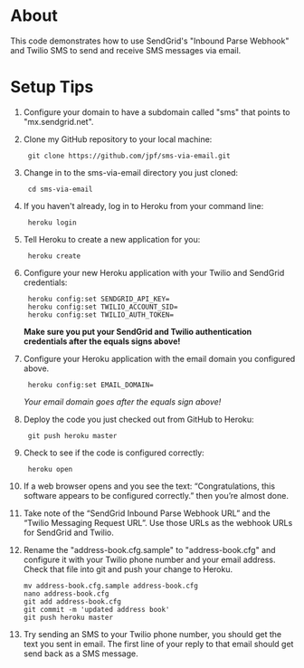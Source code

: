 About
=====

This code demonstrates how to use SendGrid's "Inbound Parse Webhook" and Twilio SMS to send and receive SMS messages via email.


Setup Tips
==========

1. Configure your domain to have a subdomain called "sms" that points to "mx.sendgrid.net".
2. Clone my GitHub repository to your local machine:

        git clone https://github.com/jpf/sms-via-email.git

3. Change in to the sms-via-email directory you just cloned:

        cd sms-via-email

4. If you haven't already, log in to Heroku from your command line:

        heroku login

5. Tell Heroku to create a new application for you:

        heroku create

6. Configure your new Heroku application with your Twilio and SendGrid credentials:

        heroku config:set SENDGRID_API_KEY=
        heroku config:set TWILIO_ACCOUNT_SID=
        heroku config:set TWILIO_AUTH_TOKEN=

   **Make sure you put your SendGrid and Twilio authentication credentials after the equals signs above!**

7. Configure your Heroku application with the email domain you configured above.

        heroku config:set EMAIL_DOMAIN=

    *Your email domain goes after the equals sign above!*

8. Deploy the code you just checked out from GitHub to Heroku:

        git push heroku master

9. Check to see if the code is configured correctly:

        heroku open

10. If a web browser opens and you see the text: “Congratulations, this software appears to be configured correctly.” then you’re almost done.
11. Take note of the “SendGrid Inbound Parse Webhook URL” and the “Twilio Messaging Request URL”. Use those URLs as the webhook URLs for SendGrid and Twilio.
12. Rename the "address-book.cfg.sample" to "address-book.cfg" and configure it with your Twilio phone number and your email address. Check that file into git and push your change to Heroku.

        mv address-book.cfg.sample address-book.cfg
        nano address-book.cfg
        git add address-book.cfg
        git commit -m 'updated address book'
        git push heroku master

13. Try sending an SMS to your Twilio phone number, you should get the text you sent in email. The first line of your reply to that email should get send back as a SMS message.

